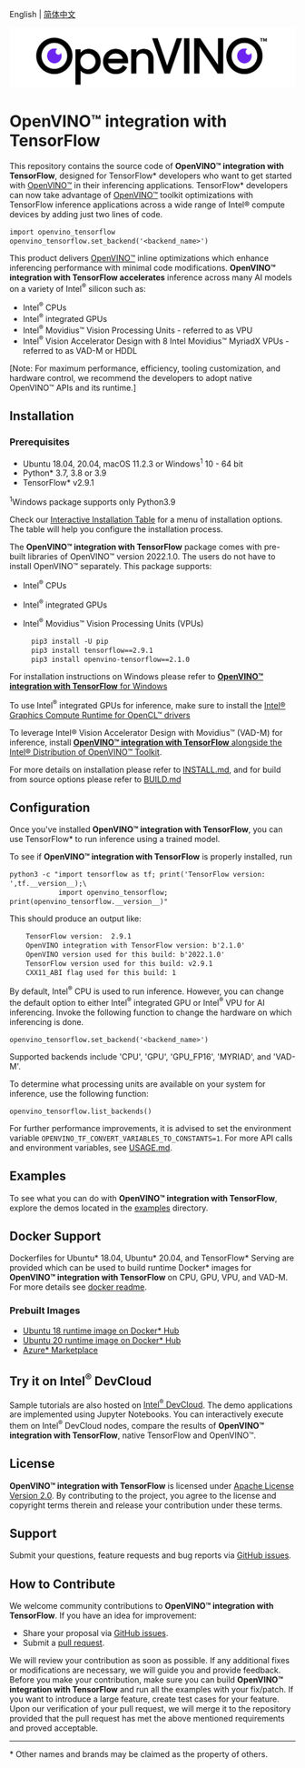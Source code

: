 <p>English | <a href="./README_cn.md">简体中文</a></p>

<p align="center">
  <img src="images/openvino_wbgd.png">
</p>

# **OpenVINO™ integration with TensorFlow**

This repository contains the source code of **OpenVINO™ integration with TensorFlow**, designed for TensorFlow* developers who want to get started with [OpenVINO™](https://software.intel.com/content/www/us/en/develop/tools/openvino-toolkit.html) in their inferencing applications. TensorFlow* developers can now take advantage of [OpenVINO™](https://software.intel.com/content/www/us/en/develop/tools/openvino-toolkit.html) toolkit optimizations with TensorFlow inference applications across a wide range of Intel® compute devices by adding just two lines of code.

    import openvino_tensorflow
    openvino_tensorflow.set_backend('<backend_name>')

This product delivers [OpenVINO™](https://software.intel.com/content/www/us/en/develop/tools/openvino-toolkit.html) inline optimizations which enhance inferencing performance with minimal code modifications.  **OpenVINO™ integration with TensorFlow accelerates** inference across many AI models on a variety of Intel<sup>®</sup> silicon such as:

- Intel<sup>®</sup> CPUs
- Intel<sup>®</sup> integrated GPUs
- Intel<sup>®</sup> Movidius™ Vision Processing Units - referred to as VPU
- Intel<sup>®</sup> Vision Accelerator Design with 8 Intel Movidius™ MyriadX VPUs - referred to as VAD-M or HDDL

[Note: For maximum performance, efficiency, tooling customization, and hardware control, we recommend the developers to adopt native OpenVINO™ APIs and its runtime.]

## Installation
### Prerequisites

- Ubuntu 18.04, 20.04, macOS 11.2.3 or Windows<sup>1</sup> 10 - 64 bit
- Python* 3.7, 3.8 or 3.9
- TensorFlow* v2.9.1

<sup>1</sup>Windows package supports only Python3.9 

Check our [Interactive Installation Table](https://openvinotoolkit.github.io/openvino_tensorflow/) for a menu of installation options. The table will help you configure the installation process.

The **OpenVINO™ integration with TensorFlow** package comes with pre-built libraries of OpenVINO™ version 2022.1.0. The users do not have to install OpenVINO™ separately. This package supports:
- Intel<sup>®</sup> CPUs
- Intel<sup>®</sup> integrated GPUs
- Intel<sup>®</sup> Movidius™ Vision Processing Units (VPUs)


        pip3 install -U pip
        pip3 install tensorflow==2.9.1
        pip3 install openvino-tensorflow==2.1.0

For installation instructions on Windows please refer to [**OpenVINO™ integration with TensorFlow** for Windows ](docs/INSTALL.md#windows)

To use Intel<sup>®</sup> integrated GPUs for inference, make sure to install the [Intel® Graphics Compute Runtime for OpenCL™ drivers](https://docs.openvino.ai/latest/openvino_docs_install_guides_installing_openvino_linux.html#install-gpu)

To leverage Intel® Vision Accelerator Design with Movidius™ (VAD-M) for inference, install [**OpenVINO™ integration with TensorFlow** alongside the Intel® Distribution of OpenVINO™ Toolkit](./docs/INSTALL.md#install-openvino-integration-with-tensorflow-pypi-release-alongside-the-intel-distribution-of-openvino-toolkit-for-vad-m-support).

For more details on installation please refer to [INSTALL.md](docs/INSTALL.md), and for build from source options please refer to [BUILD.md](docs/BUILD.md)

## Configuration

Once you've installed **OpenVINO™ integration with TensorFlow**, you can use TensorFlow* to run inference using a trained model.

To see if **OpenVINO™ integration with TensorFlow** is properly installed, run

    python3 -c "import tensorflow as tf; print('TensorFlow version: ',tf.__version__);\
                import openvino_tensorflow; print(openvino_tensorflow.__version__)"

This should produce an output like:

        TensorFlow version:  2.9.1
        OpenVINO integration with TensorFlow version: b'2.1.0'
        OpenVINO version used for this build: b'2022.1.0'
        TensorFlow version used for this build: v2.9.1
        CXX11_ABI flag used for this build: 1

By default, Intel<sup>®</sup> CPU is used to run inference. However, you can change the default option to either Intel<sup>®</sup> integrated GPU or Intel<sup>®</sup> VPU for AI inferencing. Invoke the following function to change the hardware on which inferencing is done.

    openvino_tensorflow.set_backend('<backend_name>')

Supported backends include 'CPU', 'GPU', 'GPU_FP16', 'MYRIAD', and 'VAD-M'.

To determine what processing units are available on your system for inference, use the following function:

    openvino_tensorflow.list_backends()
For further performance improvements, it is advised to set the environment variable `OPENVINO_TF_CONVERT_VARIABLES_TO_CONSTANTS=1`. For more API calls and environment variables, see [USAGE.md](docs/USAGE.md).


## Examples

To see what you can do with **OpenVINO™ integration with TensorFlow**, explore the demos located in the [examples](./examples) directory.  

## Docker Support
Dockerfiles for Ubuntu* 18.04, Ubuntu* 20.04, and TensorFlow* Serving are provided which can be used to build runtime Docker* images for **OpenVINO™ integration with TensorFlow** on CPU, GPU, VPU, and VAD-M. 
For more details see [docker readme](docker/README.md).

### Prebuilt Images

- [Ubuntu 18 runtime image on Docker* Hub](https://hub.docker.com/r/openvino/openvino_tensorflow_ubuntu18_runtime)
- [Ubuntu 20 runtime image on Docker* Hub](https://hub.docker.com/r/openvino/openvino_tensorflow_ubuntu20_runtime)
- [Azure* Marketplace](https://azuremarketplace.microsoft.com/en-us/marketplace/apps/intel_corporation.openvinotensorflow)

## Try it on Intel<sup>®</sup> DevCloud
Sample tutorials are also hosted on [Intel<sup>®</sup> DevCloud](https://www.intel.com/content/www/us/en/developer/tools/devcloud/edge/build/ovtfoverview.html). The demo applications are implemented using Jupyter Notebooks. You can interactively execute them on Intel<sup>®</sup> DevCloud nodes, compare the results of **OpenVINO™ integration with TensorFlow**, native TensorFlow and OpenVINO™. 

## License
**OpenVINO™ integration with TensorFlow** is licensed under [Apache License Version 2.0](LICENSE).
By contributing to the project, you agree to the license and copyright terms therein
and release your contribution under these terms.

## Support

Submit your questions, feature requests and bug reports via [GitHub issues](https://github.com/openvinotoolkit/openvino_tensorflow/issues).

## How to Contribute

We welcome community contributions to **OpenVINO™ integration with TensorFlow**. If you have an idea for improvement:

* Share your proposal via [GitHub issues](https://github.com/openvinotoolkit/openvino_tensorflow/issues).
* Submit a [pull request](https://github.com/openvinotoolkit/openvino_tensorflow/pulls).

We will review your contribution as soon as possible. If any additional fixes or modifications are necessary, we will guide you and provide feedback. Before you make your contribution, make sure you can build **OpenVINO™ integration with TensorFlow** and run all the examples with your fix/patch. If you want to introduce a large feature, create test cases for your feature. Upon our verification of your pull request, we will merge it to the repository provided that the pull request has met the above mentioned requirements and proved acceptable.

---
\* Other names and brands may be claimed as the property of others.

